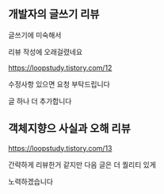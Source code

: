 ﻿## 개발자의 글쓰기 리뷰

글쓰기에 미숙해서

리뷰 작성에 오래걸렸네요

https://loopstudy.tistory.com/12

수정사항 있으면 요청 부탁드립니다


글 하나 더 추가합니다
## 객체지향으 사실과 오해 리뷰

https://loopstudy.tistory.com/13

간략하게 리뷰한거 같지만 다음 글은 더 퀄리티 있게

노력하겠습니다
